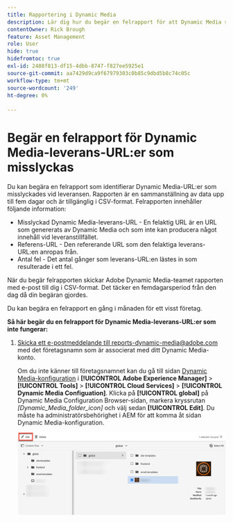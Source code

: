 ```yaml
---
title: Rapportering i Dynamic Media
description: Lär dig hur du begär en felrapport för att Dynamic Media ska kunna leverera URL:er som inte fungerar.
contentOwner: Rick Brough
feature: Asset Management
role: User
hide: true
hidefromtoc: true
exl-id: 2488f813-df15-4dbb-8747-f827ee5925e1
source-git-commit: aa7429d9ca9f67979303c0b85c9dbd5b8c74c05c
workflow-type: tm+mt
source-wordcount: '249'
ht-degree: 0%

---
```


# Begär en felrapport för Dynamic Media-leverans-URL:er som misslyckas

Du kan begära en felrapport som identifierar Dynamic Media-URL:er som misslyckades vid leveransen. Rapporten är en sammanställning av data upp till fem dagar och är tillgänglig i CSV-format. Felrapporten innehåller följande information:

* Misslyckad Dynamic Media-leverans-URL - En felaktig URL är en URL som genererats av Dynamic Media och som inte kan producera något innehåll vid leveranstillfället.
* Referens-URL - Den refererande URL som den felaktiga leverans-URL:en anropas från.
* Antal fel - Det antal gånger som leverans-URL:en lästes in som resulterade i ett fel.

När du begär felrapporten skickar Adobe Dynamic Media-teamet rapporten med e-post till dig i CSV-format. Det täcker en femdagarsperiod från den dag då din begäran gjordes.

Du kan begära en felrapport en gång i månaden för ett visst företag.

**Så här begär du en felrapport för Dynamic Media-leverans-URL:er som inte fungerar:**

1. [Skicka ett e-postmeddelande till reports-dynamic-media@adobe.com](mailto:reports-dynamic-media@adobe.com) med det företagsnamn som är associerat med ditt Dynamic Media-konto.

   Om du inte känner till företagsnamnet kan du gå till sidan [Dynamic Media-konfiguration](https://experienceleague.adobe.com/docs/experience-manager-cloud-service/content/assets/dynamicmedia/config-dm.html?lang=en#configuring-dynamic-media-cloud-services) i **[!UICONTROL Adobe Experience Manager]** > **[!UICONTROL Tools]** > **[!UICONTROL Cloud Services]** > **[!UICONTROL Dynamic Media Configuation]**. Klicka på **[!UICONTROL global]** på Dynamic Media Configuration Browser-sidan, markera kryssrutan *[Dynamic_Media_folder_icon]* och välj sedan **[!UICONTROL Edit]**. Du måste ha administratörsbehörighet i AEM för att komma åt sidan Dynamic Media-konfiguration.

   ![Öppnar konfigurationssidan för Dynamic Media.](/help/assets/dynamic-media/assets/reporting-accessdmconfig.png)
